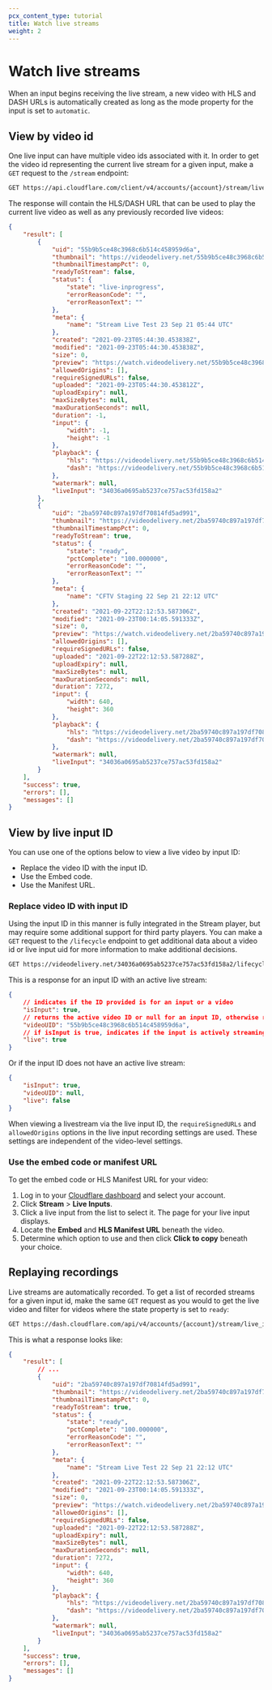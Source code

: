 ```yaml
---
pcx_content_type: tutorial
title: Watch live streams
weight: 2
---
```


# Watch live streams

When an input begins receiving the live stream, a new video with HLS and DASH URLs is automatically created as long as the mode property for the input is set to `automatic`.

## View by video id

One live input can have multiple video ids associated with it. In order to get the video id representing the current live stream for a given input, make a `GET` request to the `/stream` endpoint:

```bash
GET https://api.cloudflare.com/client/v4/accounts/{account}/stream/live_inputs/{live-input-uid}/videos
```

The response will contain the HLS/DASH URL that can be used to play the current live video as well as any previously recorded live videos:

```json
{
	"result": [
		{
			"uid": "55b9b5ce48c3968c6b514c458959d6a",
			"thumbnail": "https://videodelivery.net/55b9b5ce48c3968c6b514c458959d6a/thumbnails/thumbnail.jpg",
			"thumbnailTimestampPct": 0,
			"readyToStream": false,
			"status": {
				"state": "live-inprogress",
				"errorReasonCode": "",
				"errorReasonText": ""
			},
			"meta": {
				"name": "Stream Live Test 23 Sep 21 05:44 UTC"
			},
			"created": "2021-09-23T05:44:30.453838Z",
			"modified": "2021-09-23T05:44:30.453838Z",
			"size": 0,
			"preview": "https://watch.videodelivery.net/55b9b5ce48c3968c6b514c458959d6a",
			"allowedOrigins": [],
			"requireSignedURLs": false,
			"uploaded": "2021-09-23T05:44:30.453812Z",
			"uploadExpiry": null,
			"maxSizeBytes": null,
			"maxDurationSeconds": null,
			"duration": -1,
			"input": {
				"width": -1,
				"height": -1
			},
			"playback": {
				"hls": "https://videodelivery.net/55b9b5ce48c3968c6b514c458959d6a/manifest/video.m3u8",
				"dash": "https://videodelivery.net/55b9b5ce48c3968c6b514c458959d6a/manifest/video.mpd"
			},
			"watermark": null,
			"liveInput": "34036a0695ab5237ce757ac53fd158a2"
		},
		{
			"uid": "2ba59740c897a197df70814fd5ad991",
			"thumbnail": "https://videodelivery.net/2ba59740c897a197df70814fd5ad991/thumbnails/thumbnail.jpg",
			"thumbnailTimestampPct": 0,
			"readyToStream": true,
			"status": {
				"state": "ready",
				"pctComplete": "100.000000",
				"errorReasonCode": "",
				"errorReasonText": ""
			},
			"meta": {
				"name": "CFTV Staging 22 Sep 21 22:12 UTC"
			},
			"created": "2021-09-22T22:12:53.587306Z",
			"modified": "2021-09-23T00:14:05.591333Z",
			"size": 0,
			"preview": "https://watch.videodelivery.net/2ba59740c897a197df70814fd5ad991",
			"allowedOrigins": [],
			"requireSignedURLs": false,
			"uploaded": "2021-09-22T22:12:53.587288Z",
			"uploadExpiry": null,
			"maxSizeBytes": null,
			"maxDurationSeconds": null,
			"duration": 7272,
			"input": {
				"width": 640,
				"height": 360
			},
			"playback": {
				"hls": "https://videodelivery.net/2ba59740c897a197df70814fd5ad991/manifest/video.m3u8",
				"dash": "https://videodelivery.net/2ba59740c897a197df70814fd5ad991/manifest/video.mpd"
			},
			"watermark": null,
			"liveInput": "34036a0695ab5237ce757ac53fd158a2"
		}
	],
	"success": true,
	"errors": [],
	"messages": []
}
```

## View by live input ID

You can use one of the options below to view a live video by input ID:

- Replace the video ID with the input ID.
- Use the Embed code.
- Use the Manifest URL.

### Replace video ID with input ID

Using the input ID in this manner is fully integrated in the Stream player, but may require some additional support for third party players. You can make a `GET` request to the `/lifecycle` endpoint to get additional data about a video id or live input uid for more information to make additional decisions.

```bash
GET https://videodelivery.net/34036a0695ab5237ce757ac53fd158a2/lifecycle
```

This is a response for an input ID with an active live stream:

```json
{
	// indicates if the ID provided is for an input or a video
	"isInput": true,
	// returns the active video ID or null for an input ID, otherwise returns the provided video ID
	"videoUID": "55b9b5ce48c3968c6b514c458959d6a",
	// if isInput is true, indicates if the input is actively streaming or not
	"live": true
}
```

Or if the input ID does not have an active live stream:

```json
{
	"isInput": true,
	"videoUID": null,
	"live": false
}
```

When viewing a livestream via the live input ID, the `requireSignedURLs` and `allowedOrigins` options in the live input recording settings are used. These settings are independent of the video-level settings.

### Use the embed code or manifest URL

To get the embed code or HLS Manifest URL for your video:

1. Log in to your [Cloudflare dashboard](https://dash.cloudflare.com) and select your account.
2. Click **Stream** > **Live Inputs**.
3. Click a live input from the list to select it. The page for your live input displays.
4. Locate the **Embed** and **HLS Manifest URL** beneath the video.
5. Determine which option to use and then click **Click to copy** beneath your choice.

## Replaying recordings

Live streams are automatically recorded. To get a list of recorded streams for a given input id, make the same `GET` request as you would to get the live video and filter for videos where the state property is set to `ready`:

```bash
GET https://dash.cloudflare.com/api/v4/accounts/{account}/stream/live_inputs/{live-input-id}/videos
```

This is what a response looks like:

```json
{
	"result": [
		// ...
		{
			"uid": "2ba59740c897a197df70814fd5ad991",
			"thumbnail": "https://videodelivery.net/2ba59740c897a197df70814fd5ad991/thumbnails/thumbnail.jpg",
			"thumbnailTimestampPct": 0,
			"readyToStream": true,
			"status": {
				"state": "ready",
				"pctComplete": "100.000000",
				"errorReasonCode": "",
				"errorReasonText": ""
			},
			"meta": {
				"name": "Stream Live Test 22 Sep 21 22:12 UTC"
			},
			"created": "2021-09-22T22:12:53.587306Z",
			"modified": "2021-09-23T00:14:05.591333Z",
			"size": 0,
			"preview": "https://watch.videodelivery.net/2ba59740c897a197df70814fd5ad991",
			"allowedOrigins": [],
			"requireSignedURLs": false,
			"uploaded": "2021-09-22T22:12:53.587288Z",
			"uploadExpiry": null,
			"maxSizeBytes": null,
			"maxDurationSeconds": null,
			"duration": 7272,
			"input": {
				"width": 640,
				"height": 360
			},
			"playback": {
				"hls": "https://videodelivery.net/2ba59740c897a197df70814fd5ad991/manifest/video.m3u8",
				"dash": "https://videodelivery.net/2ba59740c897a197df70814fd5ad991/manifest/video.mpd"
			},
			"watermark": null,
			"liveInput": "34036a0695ab5237ce757ac53fd158a2"
		}
	],
	"success": true,
	"errors": [],
	"messages": []
}
```
